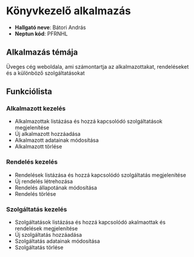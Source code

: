 # Könyvkezelő alkalmazás

- **Hallgató neve**: Bátori András 
- **Neptun kód**: PFRNHL

## Alkalmazás témája

Üveges cég weboldala, ami számontartja az alkalmazottakat, rendeléseket és a különböző szolgáltatásokat

## Funkciólista

### Alkalmazott kezelés
- Alkalmazottak listázása és hozzá kapcsolódó szolgáltatások megjelenítése
- Új alkalmazott hozzáadása
- Alkalmazott adatainak módosítása
- Alkalmazott törlése

### Rendelés kezelés
- Rendelések listázása és hozzá kapcsolódó szolgáltatás megjelenítése
- Új rendelés létrehozása
- Rendelés állapotának módosítása
- Rendelés törlése

### Szolgáltatás kezelés
- Szolgáltatások listázása és hozzá kapcsolódó akalmaottak és rendelések megjelenítése
- Új szolgáltatás hozzáadása
- Szolgáltatás adatainak módosítása
- Szolgáltatás törlése